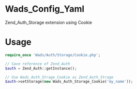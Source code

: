 # Wads_Config_Yaml

Zend_Auth_Storage extension using Cookie

# Usage

```php
require_once 'Wads/Auth/Storage/Cookie.php';

// Save reference of Zend_Auth
$auth = Zend_Auth::getInstance();

// Use Wads_Auth_Strage_Cookie as Zend_Auth_Strage
$auth->setStorage(new Wads_Auth_Storage_Cookie('my_name'));
```
